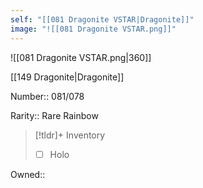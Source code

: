 ```yaml
---
self: "[[081 Dragonite VSTAR|Dragonite]]"
image: "![[081 Dragonite VSTAR.png]]"
---
```


![[081 Dragonite VSTAR.png|360]]

[[149 Dragonite|Dragonite]]

Number:: 081/078

Rarity:: Rare Rainbow

> [!tldr]+ Inventory
> - [ ] Holo

Owned:: 


